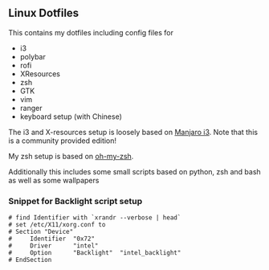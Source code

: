 ## Linux Dotfiles

This contains my dotfiles including config files for 

- i3
- polybar
- rofi
- XResources
- zsh
- GTK
- vim
- ranger
- keyboard setup (with Chinese)

The i3 and X-resources setup is loosely based on [Manjaro i3](https://manjaro.org/download/community/i3/). Note that this is a community provided edition!

My zsh setup is based on [oh-my-zsh](https://github.com/robbyrussell/oh-my-zsh).

Additionally this includes some small scripts based on python, zsh and bash as well as some wallpapers



### Snippet for Backlight script setup



```
# find Identifier with `xrandr --verbose | head`                                           
# set /etc/X11/xorg.conf to
# Section "Device"
#     Identifier  "0x72"
#     Driver      "intel"
#     Option      "Backlight"  "intel_backlight"
# EndSection
```
